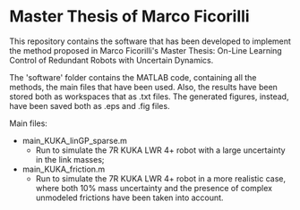 # Master Thesis of Marco Ficorilli
 
This repository contains the software that has been developed to implement the method proposed in Marco Ficorilli's Master Thesis: On-Line Learning Control of Redundant Robots with Uncertain Dynamics.

The 'software' folder contains the MATLAB code, containing all the methods, the main files that have been used. Also, the results have been stored both as workspaces that as .txt files. The generated figures, instead, have been saved both as .eps and .fig files.

Main files:
- main_KUKA_linGP_sparse.m 
    - Run to simulate the 7R KUKA LWR 4+ robot with a large uncertainty in the link masses;
- main_KUKA_friction.m 
    - Run to simulate the 7R KUKA LWR 4+ robot in a more realistic case, where both 10% mass uncertainty and the presence of complex unmodeled frictions have been taken into account. 
